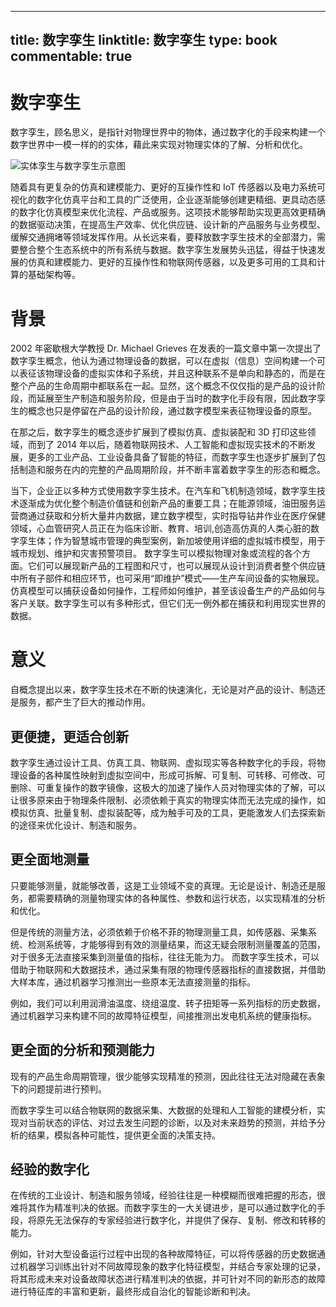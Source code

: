 
---
title: 数字孪生
linktitle: 数字孪生
type: book
commentable: true
---

# 数字孪生

数字孪生，顾名思义，是指针对物理世界中的物体，通过数字化的手段来构建一个数字世界中一模一样的的实体，藉此来实现对物理实体的了解、分析和优化。

![实体孪生与数字孪生示意图](https://s1.ax1x.com/2020/10/24/BERo8J.png)

随着具有更复杂的仿真和建模能力、更好的互操作性和 IoT 传感器以及电力系统可视化的数字化仿真平台和工具的广泛使用，企业逐渐能够创建更精细、更具动态感的数字化仿真模型来优化流程、产品或服务。这项技术能够帮助实现更高效更精确的数据驱动决策，在提高生产效率、优化供应链、设计新的产品服务与业务模型、缓解交通拥堵等领域发挥作用。从长远来看，要释放数字孪生技术的全部潜力，需要整合整个生态系统中的所有系统与数据。数字孪生发展势头迅猛，得益于快速发展的仿真和建模能力、更好的互操作性和物联网传感器，以及更多可用的工具和计算的基础架构等。

# 背景

2002 年密歇根大学教授 Dr. Michael Grieves 在发表的一篇文章中第一次提出了数字孪生概念，他认为通过物理设备的数据，可以在虚拟（信息）空间构建一个可以表征该物理设备的虚拟实体和子系统，并且这种联系不是单向和静态的，而是在整个产品的生命周期中都联系在一起。显然，这个概念不仅仅指的是产品的设计阶段，而延展至生产制造和服务阶段，但是由于当时的数字化手段有限，因此数字孪生的概念也只是停留在产品的设计阶段，通过数字模型来表征物理设备的原型。

在那之后，数字孪生的概念逐步扩展到了模拟仿真、虚拟装配和 3D 打印这些领域，而到了 2014 年以后，随着物联网技术、人工智能和虚拟现实技术的不断发展，更多的工业产品、工业设备具备了智能的特征，而数字孪生也逐步扩展到了包括制造和服务在内的完整的产品周期阶段，并不断丰富着数字孪生的形态和概念。

当下，企业正以多种方式使用数字孪生技术。在汽车和飞机制造领域，数字孪生技术逐渐成为优化整个制造价值链和创新产品的重要工具；在能源领域，油田服务运营商通过获取和分析大量井内数据，建立数字模型，实时指导钻井作业在医疗保健领域，心血管研究人员正在为临床诊断、教育、培训,创造高仿真的人类心脏的数字孪生体；作为智慧城市管理的典型案例，新加坡使用详细的虚拟城市模型，用于城市规划、维护和灾害预警项目。
数字孪生可以模拟物理对象或流程的各个方面。它们可以展现新产品的工程图和尺寸，也可以展现从设计到消费者整个供应链中所有子部件和相应环节，也可采用“即维护”模式——生产车间设备的实物展现。仿真模型可以捕获设备如何操作，工程师如何维护，甚至该设备生产的产品如何与客户关联。数字孪生可以有多种形式，但它们无一例外都在捕获和利用现实世界的数据。

# 意义

自概念提出以来，数字孪生技术在不断的快速演化，无论是对产品的设计、制造还是服务，都产生了巨大的推动作用。

## 更便捷，更适合创新

数字孪生通过设计工具、仿真工具、物联网、虚拟现实等各种数字化的手段，将物理设备的各种属性映射到虚拟空间中，形成可拆解、可复制、可转移、可修改、可删除、可重复操作的数字镜像，这极大的加速了操作人员对物理实体的了解，可以让很多原来由于物理条件限制、必须依赖于真实的物理实体而无法完成的操作，如模拟仿真、批量复制、虚拟装配等，成为触手可及的工具，更能激发人们去探索新的途径来优化设计、制造和服务。

## 更全面地测量

只要能够测量，就能够改善，这是工业领域不变的真理。无论是设计、制造还是服务，都需要精确的测量物理实体的各种属性、参数和运行状态，以实现精准的分析和优化。

但是传统的测量方法，必须依赖于价格不菲的物理测量工具，如传感器、采集系统、检测系统等，才能够得到有效的测量结果，而这无疑会限制测量覆盖的范围，对于很多无法直接采集到测量值的指标，往往无能为力。
而数字孪生技术，可以借助于物联网和大数据技术，通过采集有限的物理传感器指标的直接数据，并借助大样本库，通过机器学习推测出一些原本无法直接测量的指标。

例如，我们可以利用润滑油温度、绕组温度、转子扭矩等一系列指标的历史数据，通过机器学习来构建不同的故障特征模型，间接推测出发电机系统的健康指标。

## 更全面的分析和预测能力

现有的产品生命周期管理，很少能够实现精准的预测，因此往往无法对隐藏在表象下的问题提前进行预判。

而数字孪生可以结合物联网的数据采集、大数据的处理和人工智能的建模分析，实现对当前状态的评估、对过去发生问题的诊断，以及对未来趋势的预测，并给予分析的结果，模拟各种可能性，提供更全面的决策支持。

## 经验的数字化

在传统的工业设计、制造和服务领域，经验往往是一种模糊而很难把握的形态，很难将其作为精准判决的依据。而数字孪生的一大关键进步，是可以通过数字化的手段，将原先无法保存的专家经验进行数字化，并提供了保存、复制、修改和转移的能力。

例如，针对大型设备运行过程中出现的各种故障特征，可以将传感器的历史数据通过机器学习训练出针对不同故障现象的数字化特征模型，并结合专家处理的记录，将其形成未来对设备故障状态进行精准判决的依据，并可针对不同的新形态的故障进行特征库的丰富和更新，最终形成自治化的智能诊断和判决。

    
